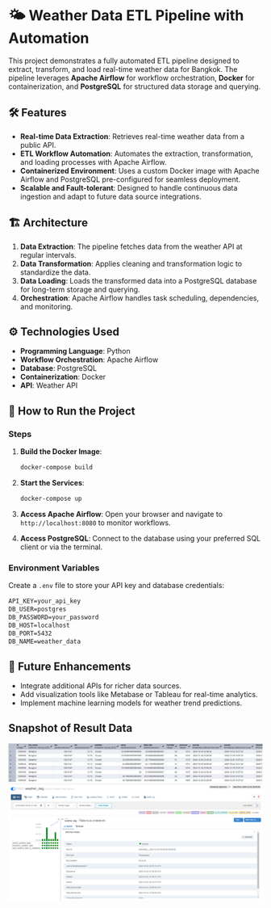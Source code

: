 # 🌤️ Weather Data ETL Pipeline with Automation

This project demonstrates a fully automated ETL pipeline designed to extract, transform, and load real-time weather data for Bangkok. The pipeline leverages **Apache Airflow** for workflow orchestration, **Docker** for containerization, and **PostgreSQL** for structured data storage and querying.

## 🛠️ Features
- **Real-time Data Extraction**: Retrieves real-time weather data from a public API.
- **ETL Workflow Automation**: Automates the extraction, transformation, and loading processes with Apache Airflow.
- **Containerized Environment**: Uses a custom Docker image with Apache Airflow and PostgreSQL pre-configured for seamless deployment.
- **Scalable and Fault-tolerant**: Designed to handle continuous data ingestion and adapt to future data source integrations.

## 🏗️ Architecture

1. **Data Extraction**: The pipeline fetches data from the weather API at regular intervals.
2. **Data Transformation**: Applies cleaning and transformation logic to standardize the data.
3. **Data Loading**: Loads the transformed data into a PostgreSQL database for long-term storage and querying.
4. **Orchestration**: Apache Airflow handles task scheduling, dependencies, and monitoring.

## ⚙️ Technologies Used
- **Programming Language**: Python
- **Workflow Orchestration**: Apache Airflow
- **Database**: PostgreSQL
- **Containerization**: Docker
- **API**: Weather API

## 🚀 How to Run the Project
### Steps
1. **Build the Docker Image**:
   ```bash
   docker-compose build
   ```
2. **Start the Services**:
   ```bash
   docker-compose up
   ```
3. **Access Apache Airflow**:
   Open your browser and navigate to `http://localhost:8080` to monitor workflows.

4. **Access PostgreSQL**:
   Connect to the database using your preferred SQL client or via the terminal.

### Environment Variables
Create a `.env` file to store your API key and database credentials:
```env
API_KEY=your_api_key
DB_USER=postgres
DB_PASSWORD=your_password
DB_HOST=localhost
DB_PORT=5432
DB_NAME=weather_data
```

## 🔧 Future Enhancements
- Integrate additional APIs for richer data sources.
- Add visualization tools like Metabase or Tableau for real-time analytics.
- Implement machine learning models for weather trend predictions.

## Snapshot of Result Data
![Result_Data](database.png)
![Airflow_Working](Airflow.png)
